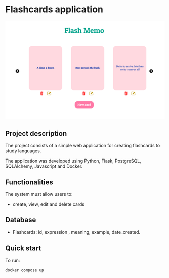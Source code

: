 # Flashcards application

![Alt text](https://github.com/ericarfs/FlashMemo/blob/master/static/flahsmemo.png?raw=true)

## Project description

The project consists of a simple web application for creating flashcards to study languages.

The application was developed using Python, Flask, PostgreSQL, SQLAlchemy, Javascript and Docker.

## Functionalities

The system must allow users to:

- create, view, edit and delete cards


## Database

- Flashcards: id,    expression , meaning,    example,    date_created.

## Quick start

To run:
```
docker compose up
```
